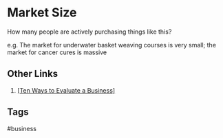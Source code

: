 # Market Size

How many people are actively purchasing things like this?  

e.g. The market for underwater basket weaving courses is very small; the market for cancer cures is massive  

## Other Links
1. [\[Ten Ways to Evaluate a Business\]](../202203182053)  

## Tags
#business
